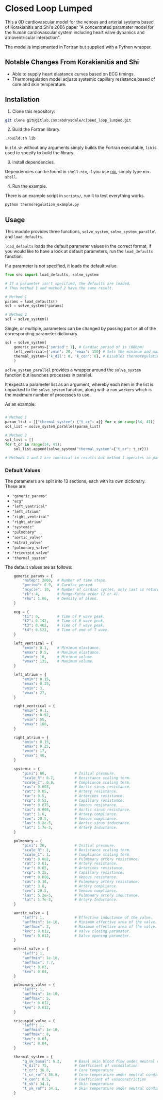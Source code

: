 # Closed Loop Lumped

This a 0D cardiovascular model for the venous and arterial systems based of Korakianitis and Shi's 2006 paper "A concentrated parameter model for the human cardiovascular system including heart valve dynamics and atrioventricular interaction".

The model is implemented in Fortran but supplied with a Python wrapper.

## Notable Changes From Korakianitis and Shi

- Able to supply heart elastance curves based on ECG timings.
- Thermoregulation model adjusts systemic capillary resistance based of core and skin temperature.

## Installation

1. Clone this repository:

```sh
git clone git@gitlab.com:abdrysdale/closed_loop_lumped.git
```

2. Build the Fortran library.

```sh
./build.sh lib
```

`build.sh` without any arguments simply builds the Fortran executable, `lib` is used to specify to build the library.

3. Install dependencies.

Dependencies can be found in `shell.nix`, if you use [nix](https://nixos.org/), simply type `nix-shell`.

4. Run the example.

There is an example script in `scripts/`, run it to test everything works.

```sh
python thermoregulation_example.py
```

## Usage

This module provides three functions, `solve_system`, `solve_system_parallel` and `load_defaults`.

`load_defaults` loads the default parameter values in the correct format, if you would like to have a look at default parameters, run the `load_defaults` function.

If a parameter is not specified, it loads the default value.

```python
from src import load_defaults, solve_system

# If a parameter isn't specified, the defaults are loaded.
# Thus method 1 and method 2 have the same result.

# Method 1
params = load_defaults()
sol = solve_system(*params)

# Method 2
sol = solve_system()
```

Single, or multiple, parameters can be changed by passing part or all of the corresponding
parameter dictionary.

```python
sol = solve_system(
    generic_params={'period': 1}, # Cardiac period of 1s (60bpm)
    left_ventrical={'vmin': 20, 'vmax': 150} # Sets the minimum and maximum volume
    thermal_system={'k_dil': 0, 'k_con': 0}, # Disables thermoregulation
    )
```

`solve_system_parallel` provides a wrapper around the `solve_system` function but launches processes in parallel.

It expects a parameter list as an argument, whereby each item in the list is unpacked to the `solve_system` function, along with a `num_workers` which is the maximum number of processes to use.

As an example:

```python

# Method 1
param_list = [{"thermal_system": {"t_cr": x}} for x in range(34, 41)]
sol_list = solve_system_parallel(param_list)

# Method 2
sol_list = []
for t_cr in range(34, 41):
    sol_list.append(solve_system("thermal_system"={"t_cr": t_cr}))
    
# Methods 1 and 2 are identical in results but method 1 operates in parallel.
```


### Default Values

The parameters are split into 13 sections, each with its own dictionary.
These are:

- `"generic_params"`
- `"ecg"`
- `"left_ventrical"`
- `"left_atrium"`
- `"right_ventrical"`
- `"right_atrium"`
- `"systemic"`
- `"pulmonary"`
- `"aortic_valve"`
- `"mitral_valve"`
- `"pulmonary_valve"`
- `"tricuspid_valve"`
- `"thermal_system"`

The default values are as follows:

```python
    generic_params = {
        "nstep": 2000,  # Number of time steps.
        "period": 0.9,  # Cardiac period.
        "ncycle": 10,   # Number of cardiac cycles, only last is returned.
        "rk": 4,        # Runge-Kutta order (2 or 4).
        "rho": 1.06,    # Density of blood.
    }

    ecg = {
        "t1": 0,        # Time of P wave peak.
        "t2": 0.142,    # Time of R wave peak.
        "t3": 0.462,    # Time of T wave peak.
        "t4": 0.522,    # Time of end of T wave.
    }

    left_ventrical = {
        "emin": 0.1,    # Minimum elastance.
        "emax": 0.5,    # Maximum elastance.
        "vmin": 10,     # Minimum volume.
        "vmax": 135,    # Maximum volume.
    }

    left_atrium = {
        "emin": 0.15,
        "emax": 0.25,
        "vmin": 3,
        "vmax": 27,
    }

    right_ventrical = {
        "emin": 0.1,
        "emax": 0.92,
        "vmin": 55,
        "vmax": 180,
    }

    right_atrium = {
        "emin": 0.15,
        "emax": 0.25,
        "vmin": 17,
        "vmax": 40,
    }

    systemic = {
        "pini": 80,             # Initial pressure.
        "scale_R": 0.7,         # Resistance scaling term.
        "scale_C": 0.8,         # Compliance scaling term.
        "ras": 0.003,           # Aortic sinus resistance.
        "rat": 0.05,            # Artery resistance.
        "rar": 0.5,             # Arterioes resistance.
        "rcp": 0.52,            # Capillary resistance.
        "rvn": 0.075,           # Venous resistance.
        "cas": 0.008,           # Aortic sinus resistance.
        "cat": 1.6,             # Artery compliance.
        "cvn": 20.5,            # Venous compliance.
        "las": 6.2e-5,          # Aortic sinus inductance.
        "lat": 1.7e-3,          # Artery Inductance.
    }

    pulmonary = {
        "pini": 20,             # Initial pressure.
        "scale_R": 1,           # Resistance scaling term.
        "scale_C": 1,           # Compliance scaling term.
        "ras": 0.002,           # Pulmonary artery resistance.
        "rat": 0.01,            # Artery resistance.
        "rar": 0.05,            # Arterioes resistance.
        "rcp": 0.25,            # Capillary resistance.
        "rvn": 0.006,           # Venous resistance.
        "cas": 0.18,            # Pulmonary artery resistance.
        "cat": 3.8,             # Artery compliance.
        "cvn": 20.5,            # Venous compliance.
        "las": 5.2e-5,          # Pulmonary artery inductance.
        "lat": 1.7e-3,          # Artery Inductance.
    }

    aortic_valve = {
        "leff": 1,              # Effective inductance of the valve.
        "aeffmin": 1e-10,       # Minimum effective area of the valve.
        "aeffmax": 2,           # Maximum effective area of the valve.
        "kvc": 0.012,           # Valve closing paramater.
        "kvo": 0.012,           # Valve opening parameter.
    }

    mitral_valve = {
        "leff": 1,
        "aeffmin": 1e-10,
        "aeffmax": 7.7,
        "kvc": 0.03,
        "kvo": 0.04,
    }

    pulmonary_valve = {
        "leff": 1,
        "aeffmin": 1e-10,
        "aeffmax": 5,
        "kvc": 0.012,
        "kvo": 0.012,
    }

    tricuspid_valve = {
        "leff": 1,
        "aeffmin": 1e-10,
        "aeffmax": 8,
        "kvc": 0.03,
        "kvo": 0.04,
    }

    thermal_system = {
        "q_sk_basal": 6.3,      # Basal skin blood flow under neutral conditions (kg/m^2/hr)
        "k_dil": 75,            # Coefficient of vasodilation
        "t_cr": 36.8,           # Core temperature
        "t_cr_ref": 36.8,       # Core temperature under neutral conditions
        "k_con": 0.5,           # Coefficient of vasoconstriction
        "t_sk": 34.1,           # Skin temperature
        "t_sk_ref": 34.1,       # Skin temperature under neutral conditions
    }
```
